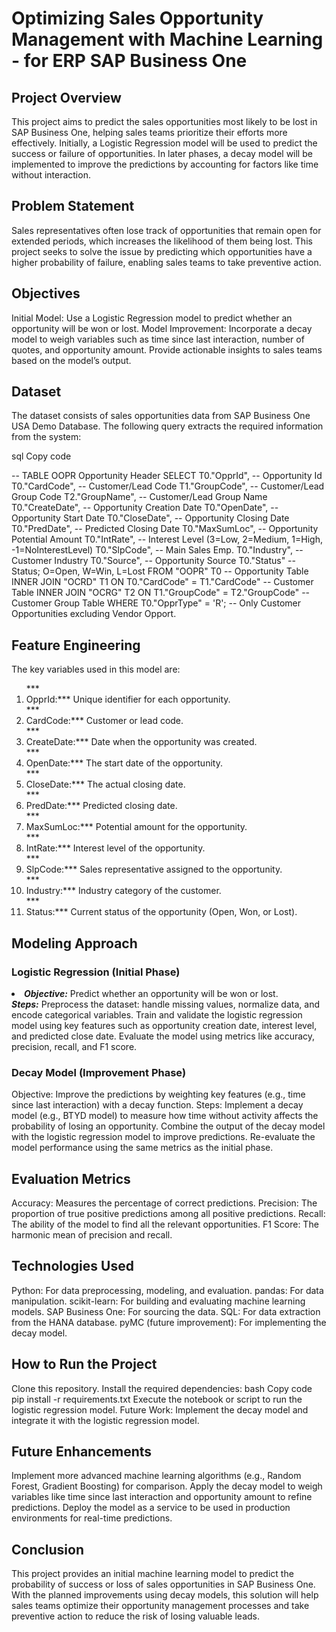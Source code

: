# Optimizing Sales Opportunity Management with Machine Learning - for ERP SAP Business One
## Project Overview
This project aims to predict the sales opportunities most likely to be lost in SAP Business One, helping sales teams prioritize their efforts more effectively. Initially, a Logistic Regression model will be used to predict the success or failure of opportunities. In later phases, a decay model will be implemented to improve the predictions by accounting for factors like time without interaction.

## Problem Statement
Sales representatives often lose track of opportunities that remain open for extended periods, which increases the likelihood of them being lost. This project seeks to solve the issue by predicting which opportunities have a higher probability of failure, enabling sales teams to take preventive action.

## Objectives
Initial Model: Use a Logistic Regression model to predict whether an opportunity will be won or lost.
Model Improvement: Incorporate a decay model to weigh variables such as time since last interaction, number of quotes, and opportunity amount.
Provide actionable insights to sales teams based on the model’s output.
## Dataset

The dataset consists of sales opportunities data from SAP Business One USA Demo Database. The following query extracts the required information from the system:

sql
Copy code

-- TABLE OOPR Opportunity Header
SELECT 
    T0."OpprId",  -- Opportunity Id
    T0."CardCode", -- Customer/Lead Code
    T1."GroupCode", -- Customer/Lead Group Code
    T2."GroupName", -- Customer/Lead Group Name  
    T0."CreateDate", -- Opportunity Creation Date
    T0."OpenDate",    -- Opportunity Start Date
    T0."CloseDate",   -- Opportunity Closing Date
    T0."PredDate",   -- Predicted Closing Date
    T0."MaxSumLoc",  -- Opportunity Potential Amount 
    T0."IntRate",   -- Interest Level (3=Low, 2=Medium, 1=High, -1=NoInterestLevel)
    T0."SlpCode",  -- Main Sales Emp.
    T0."Industry",  -- Customer Industry
    T0."Source",    -- Opportunity Source
    T0."Status"     -- Status; O=Open, W=Win, L=Lost
FROM 
    "OOPR" T0  -- Opportunity Table
INNER JOIN 
    "OCRD" T1 ON T0."CardCode" = T1."CardCode"  -- Customer Table
INNER JOIN 
    "OCRG" T2 ON T1."GroupCode" = T2."GroupCode"  -- Customer Group Table
WHERE 
    T0."OpprType" = 'R';  -- Only Customer Opportunities excluding Vendor Opport.

## Feature Engineering
The key variables used in this model are:
<ol>
***<li>OpprId:*** Unique identifier for each opportunity.</li>
***<li>CardCode:*** Customer or lead code.</li>
***<li>CreateDate:*** Date when the opportunity was created.</li>
***<li>OpenDate:*** The start date of the opportunity.</li>
***<li>CloseDate:*** The actual closing date.</li>
***<li>PredDate:*** Predicted closing date.</li>
***<li>MaxSumLoc:*** Potential amount for the opportunity.</li>
***<li>IntRate:*** Interest level of the opportunity.</li>
***<li>SlpCode:*** Sales representative assigned to the opportunity.</li>
***<li>Industry:*** Industry category of the customer.</li>
***<li>Status:*** Current status of the opportunity (Open, Won, or Lost).</li>
</ol>

## Modeling Approach
### Logistic Regression (Initial Phase)

***<li>Objective:*** Predict whether an opportunity will be won or lost.</li>
***Steps:***
Preprocess the dataset: handle missing values, normalize data, and encode categorical variables.
Train and validate the logistic regression model using key features such as opportunity creation date, interest level, and predicted close date.
Evaluate the model using metrics like accuracy, precision, recall, and F1 score.

### Decay Model (Improvement Phase)

Objective: Improve the predictions by weighting key features (e.g., time since last interaction) with a decay function.
Steps:
Implement a decay model (e.g., BTYD model) to measure how time without activity affects the probability of losing an opportunity.
Combine the output of the decay model with the logistic regression model to improve predictions.
Re-evaluate the model performance using the same metrics as the initial phase.

## Evaluation Metrics
Accuracy: Measures the percentage of correct predictions.
Precision: The proportion of true positive predictions among all positive predictions.
Recall: The ability of the model to find all the relevant opportunities.
F1 Score: The harmonic mean of precision and recall.

## Technologies Used
Python: For data preprocessing, modeling, and evaluation.
pandas: For data manipulation.
scikit-learn: For building and evaluating machine learning models.
SAP Business One: For sourcing the data.
SQL: For data extraction from the HANA database.
pyMC (future improvement): For implementing the decay model.

## How to Run the Project
Clone this repository.
Install the required dependencies:
bash
Copy code
pip install -r requirements.txt
Execute the notebook or script to run the logistic regression model.
Future Work: Implement the decay model and integrate it with the logistic regression model.

## Future Enhancements
Implement more advanced machine learning algorithms (e.g., Random Forest, Gradient Boosting) for comparison.
Apply the decay model to weigh variables like time since last interaction and opportunity amount to refine predictions.
Deploy the model as a service to be used in production environments for real-time predictions.

## Conclusion
This project provides an initial machine learning model to predict the probability of success or loss of sales opportunities in SAP Business One. With the planned improvements using decay models, this solution will help sales teams optimize their opportunity management processes and take preventive action to reduce the risk of losing valuable leads.